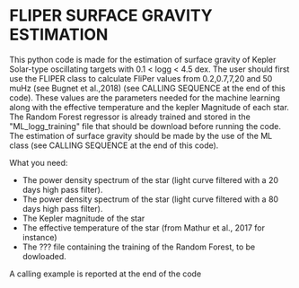 # FLIPER SURFACE GRAVITY ESTIMATION

This python code is made for the estimation of surface gravity of Kepler Solar-type
oscillating targets with 0.1 < logg < 4.5 dex.
The user should first use the FLIPER class to calculate FliPer values from 0.2,0.7,7,20 and 50 muHz (see Bugnet et al.,2018) (see CALLING SEQUENCE at the end of this code).
These values are the parameters needed for the machine learning along with the effective temperature and the kepler Magnitude of each star.
The Random Forest regressor is already trained and stored in the "ML_logg_training" file that should be download before running the code.
The estimation of surface gravity should be made by the use of the ML class
(see CALLING SEQUENCE at the end of this code).

What you need:
- The power density spectrum of the star (light curve filtered with a 20 days high pass filter).
- The power density spectrum of the star (light curve filtered with a 80 days high pass filter).
- The Kepler magnitude of the star
- The effective temperature of the star (from Mathur et al., 2017 for instance)
- The ??? file containing the training of the Random Forest, to be dowloaded.

A calling example is reported at the end of the code
